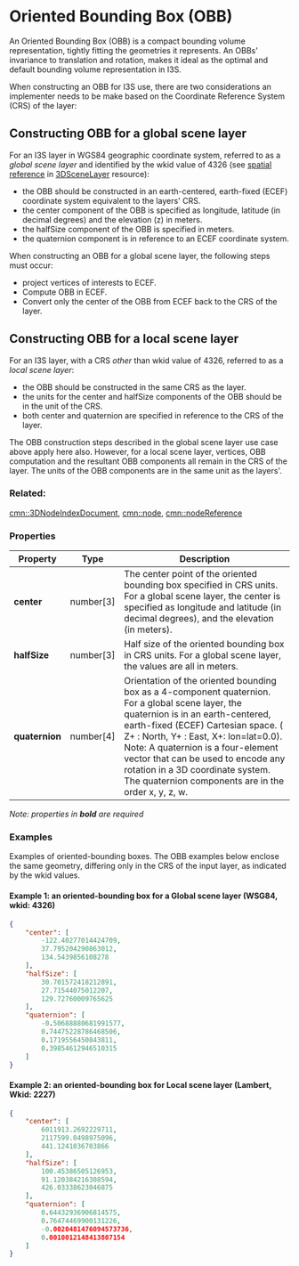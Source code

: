 # Oriented Bounding Box (OBB)

An Oriented Bounding Box (OBB) is a compact bounding volume representation, tightly fitting the geometries it represents. An OBBs' invariance to translation and rotation, makes it ideal as the optimal and default bounding volume representation in I3S. 

When constructing an OBB for I3S use, there are two considerations an implementer needs to be make based on the Coordinate Reference System (CRS) of the layer:

## Constructing OBB for a global scene layer

For an I3S layer in WGS84 geographic coordinate system, referred to as a *global scene layer* and identified by the wkid value of 4326 (see [spatial reference](/spatialReference.cmn.md) in [3DSceneLayer](/3DSceneLayer.cmn.md) resource): 
- the OBB should be constructed in an earth-centered, earth-fixed (ECEF) coordinate system equivalent to the layers' CRS. 
- the center component of the OBB is specified as longitude, latitude (in decimal degrees) and the elevation (z) in meters.
- the halfSize component of the OBB is specified in meters.
- the quaternion component is in reference to an ECEF coordinate system.

When constructing an OBB for a global scene layer, the following steps must occur:
- project vertices of interests to ECEF.
- Compute OBB in ECEF.
- Convert only the center of the OBB from ECEF back to the CRS of the layer.

## Constructing OBB for a local scene layer

For an I3S layer, with a CRS *other* than wkid value of 4326, referred to as a *local scene layer*:
- the OBB should be constructed in the same CRS as the layer. 
- the units for the center and halfSize components of the OBB should be in the unit of the CRS. 
- both center and quaternion are specified in reference to the CRS of the layer. 

The OBB construction steps described in the global scene layer use case above apply here also. However, for a local scene layer, vertices, OBB computation and the resultant OBB components all remain in the CRS of the layer. The units of the OBB components are in the same unit as the layers'.

### Related:

[cmn::3DNodeIndexDocument](3DNodeIndexDocument.cmn.md), [cmn::node](node.cmn.md), [cmn::nodeReference](nodeReference.cmn.md)
### Properties

| Property | Type | Description |
| --- | --- | --- |
| **center** | number[3] | The center point of the oriented bounding box specified in CRS units. For a global scene layer, the center is specified as longitude and latitude (in decimal degrees), and the elevation (in meters). |
| **halfSize** | number[3] | Half size of the oriented bounding box in CRS units. For a global scene layer, the values are all in meters.|
| **quaternion** | number[4] | Orientation of the oriented bounding box as a 4-component quaternion. For a global scene layer, the quaternion is in an earth-centered, earth-fixed (ECEF) Cartesian space. ( Z+ : North, Y+ : East, X+: lon=lat=0.0). Note: A quaternion is a four-element vector that can be used to encode any rotation in a 3D coordinate system. The quaternion components are in the order x, y, z, w.  |

*Note: properties in **bold** are required*

### Examples 

Examples of oriented-bounding boxes. The OBB examples below enclose the same geometry, differing only in the CRS of the input layer, as indicated by the wkid values.

#### Example 1: an oriented-bounding box for a Global scene layer (WSG84, wkid: 4326)

```json
{
	"center": [
		-122.40277014424709, 
		37.795204290863012, 
		134.5439856108278
	],
	"halfSize": [
		30.701572418212891, 
		27.71544075012207, 
		129.72760009765625
	],
	"quaternion": [
		-0.50688880681991577,
		0.74475228786468506,
		0.1719556450843811,
		0.39854612946510315
	]
}
```

#### Example 2: an oriented-bounding box for Local scene layer (Lambert, Wkid: 2227)
```json
{
	"center": [
		6011913.2692229711,
		2117599.0498975096,
		441.1241036703866
	],
	"halfSize": [
		100.45386505126953, 
		91.120384216308594, 
		426.03338623046875
	],
	"quaternion": [
		0.64432936906814575, 
		0.76474469900131226, 
		-0.0020481476094573736, 
		0.0010012148413807154
	]
}
 ```
